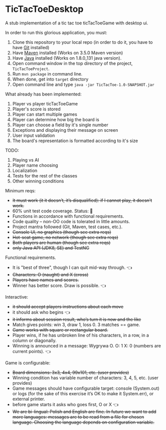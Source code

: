 # TicTacToeDesktop
A stub implementation of a tic tac toe ticTacToeGame with desktop ui.

In order to run this glorious application, you must:
1. Clone this repository to your local repo (in order to do it, you have to have [Git](https://git-scm.com/) installed)
2. Have [Maven](https://maven.apache.org/) installed (Works on 3.5.0 Maven version)
3. Have [Java](http://www.oracle.com/technetwork/java/javase/downloads/index.html) installed (Works on 1.8.0_131 java version).
4. Open command window in the top directory of the project, `TicTacToeProject`.
4. Run `mvn package` in command line.
5. When done, get into `target` directory
6. Open command line and type `java -jar TicTacToe-1.0-SNAPSHOT.jar`

What already has been implemented:
1. Player vs player ticTacToeGame
2. Player's score is stored
3. Player can start multiple games
4. Player can determine how big the board is
5. Player can choose a field by it's single number
6. Exceptions and displaying their message on screen
7. User input validation
8. The board's representation is formatted according to it's size

TODO:
1. Playing vs AI
2. Player name choosing
3. Localization
4. Tests for the rest of the classes
5. Other winning conditions


Minimum reqs:
* ~~It must work (it it doesn’t, it’s disqualified): if I cannot play, it doesn't work.~~
* 60% unit test code coverage. Status: :poop:
* Functions in accordance with functional requirements. 
* Code quality – non-OO code is tolerated in little amounts. 
* Project mantra followed (Git, Maven, test cases, etc.). 
* ~~Console UI, no graphics (though see extra reqs)~~
* ~~Hot-seat game, no network (though see extra reqs)~~
* ~~Both players are human (though see extra reqs)~~
* ~~only Java API (JDK8, SE) and TestNG~~

Functional requirements.
* It is "best of three", though I can quit mid-way through. :point_left:
* ~~Characters: O (naught) and X (cross)~~
* ~~Players have names and scores.~~
* Winner has better score. Draw is possible. :point_left:

Interactive:
* ~~it should accept players instructions about each move~~
* it should ask who begins :point_left:
* ~~it informs about session result, who’s turn it is now and the like~~
* Match gives points: win 3, draw 1, loss 0. 3 matches == game.
* ~~Game works with square or rectangular board.~~
* Player wins, if he has unbroken line of his characters, in a row, in a column or diagonally.
* Winning is announced in a message: Wygrywa O. O: 1 X: 0 (numbers are current points). :point_left:

Game is configurable:
* ~~Board dimensions: 3x3, 4x4, 99x101, etc. (user provides)~~
* Winning condition has variable number of characters: 3, 4, 5, etc. (user provides)
* Game messages should have configurable target: console (System.out) or logs (for the sake of this exercise it’s OK to make it System.err), or external printer.
* before game starts it asks who goes first, O or X :point_left:
* ~~We are bi-lingual: Polish and English are fine. In future we want to add more languages: messages are to be read from a file for chosen language. Choosing the language depends on configuration variable.~~